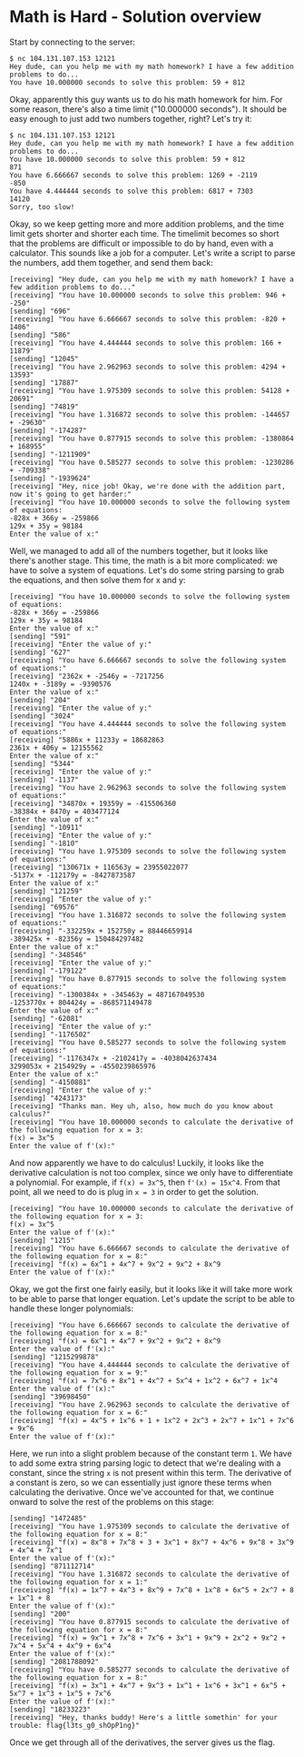 # Math is Hard - Solution overview

Start by connecting to the server:

	$ nc 104.131.107.153 12121
	Hey dude, can you help me with my math homework? I have a few addition problems to do...
	You have 10.000000 seconds to solve this problem: 59 + 812

Okay, apparently this guy wants us to do his math homework for him. For some reason, there's also a time limit ("10.000000 seconds"). It should be easy enough to just add two numbers together, right? Let's try it:

	$ nc 104.131.107.153 12121
	Hey dude, can you help me with my math homework? I have a few addition problems to do...
	You have 10.000000 seconds to solve this problem: 59 + 812
	871
	You have 6.666667 seconds to solve this problem: 1269 + -2119
	-850
	You have 4.444444 seconds to solve this problem: 6817 + 7303
	14120
	Sorry, too slow!

Okay, so we keep getting more and more addition problems, and the time limit gets shorter and shorter each time. The timelimit becomes so short that the problems are difficult or impossible to do by hand, even with a calculator. This sounds like a job for a computer. Let's write a script to parse the numbers, add them together, and send them back:

	[receiving] "Hey dude, can you help me with my math homework? I have a few addition problems to do..."
	[receiving] "You have 10.000000 seconds to solve this problem: 946 + -250"
	[sending] "696"
	[receiving] "You have 6.666667 seconds to solve this problem: -820 + 1406"
	[sending] "586"
	[receiving] "You have 4.444444 seconds to solve this problem: 166 + 11879"
	[sending] "12045"
	[receiving] "You have 2.962963 seconds to solve this problem: 4294 + 13593"
	[sending] "17887"
	[receiving] "You have 1.975309 seconds to solve this problem: 54128 + 20691"
	[sending] "74819"
	[receiving] "You have 1.316872 seconds to solve this problem: -144657 + -29630"
	[sending] "-174287"
	[receiving] "You have 0.877915 seconds to solve this problem: -1380864 + 168955"
	[sending] "-1211909"
	[receiving] "You have 0.585277 seconds to solve this problem: -1230286 + -709338"
	[sending] "-1939624"
	[receiving] "Hey, nice job! Okay, we're done with the addition part, now it's going to get harder:"
	[receiving] "You have 10.000000 seconds to solve the following system of equations:
	-828x + 366y = -259866
	129x + 35y = 98184
	Enter the value of x:"

Well, we managed to add all of the numbers together, but it looks like there's another stage. This time, the math is a bit more complicated: we have to solve a system of equations. Let's do some string parsing to grab the equations, and then solve them for x and y:

	[receiving] "You have 10.000000 seconds to solve the following system of equations:
	-828x + 366y = -259866
	129x + 35y = 98184
	Enter the value of x:"
	[sending] "591"
	[receiving] "Enter the value of y:"
	[sending] "627"
	[receiving] "You have 6.666667 seconds to solve the following system of equations:"
	[receiving] "2362x + -2546y = -7217256
	1240x + -3189y = -9390576
	Enter the value of x:"
	[sending] "204"
	[receiving] "Enter the value of y:"
	[sending] "3024"
	[receiving] "You have 4.444444 seconds to solve the following system of equations:"
	[receiving] "5886x + 11233y = 18682863
	2361x + 406y = 12155562
	Enter the value of x:"
	[sending] "5344"
	[receiving] "Enter the value of y:"
	[sending] "-1137"
	[receiving] "You have 2.962963 seconds to solve the following system of equations:"
	[receiving] "34870x + 19359y = -415506360
	-38384x + 8470y = 403477124
	Enter the value of x:"
	[sending] "-10911"
	[receiving] "Enter the value of y:"
	[sending] "-1810"
	[receiving] "You have 1.975309 seconds to solve the following system of equations:"
	[receiving] "130671x + 116563y = 23955022077
	-5137x + -112179y = -8427873587
	Enter the value of x:"
	[sending] "121259"
	[receiving] "Enter the value of y:"
	[sending] "69576"
	[receiving] "You have 1.316872 seconds to solve the following system of equations:"
	[receiving] "-332259x + 152750y = 88446659914
	-389425x + -82356y = 150484297482
	Enter the value of x:"
	[sending] "-348546"
	[receiving] "Enter the value of y:"
	[sending] "-179122"
	[receiving] "You have 0.877915 seconds to solve the following system of equations:"
	[receiving] "-1300384x + -345463y = 487167049530
	-1253770x + 804424y = -868571149478
	Enter the value of x:"
	[sending] "-62081"
	[receiving] "Enter the value of y:"
	[sending] "-1176502"
	[receiving] "You have 0.585277 seconds to solve the following system of equations:"
	[receiving] "-1176347x + -2102417y = -4038042637434
	3299053x + 2154929y = -4550239865976
	Enter the value of x:"
	[sending] "-4150881"
	[receiving] "Enter the value of y:"
	[sending] "4243173"
	[receiving] "Thanks man. Hey uh, also, how much do you know about calculus?"
	[receiving] "You have 10.000000 seconds to calculate the derivative of the following equation for x = 3:
	f(x) = 3x^5
	Enter the value of f'(x):"

And now apparently we have to do calculus! Luckily, it looks like the derivative calculation is not too complex, since we only have to differentiate a polynomial. For example, if `f(x) = 3x^5`, then `f'(x) = 15x^4`. From that point, all we need to do is plug in `x = 3` in order to get the solution.

	[receiving] "You have 10.000000 seconds to calculate the derivative of the following equation for x = 3:
	f(x) = 3x^5
	Enter the value of f'(x):"
	[sending] "1215"
	[receiving] "You have 6.666667 seconds to calculate the derivative of the following equation for x = 8:"
	[receiving] "f(x) = 6x^1 + 4x^7 + 9x^2 + 9x^2 + 8x^9
	Enter the value of f'(x):"

Okay, we got the first one fairly easily, but it looks like it will take more work to be able to parse that longer equation. Let's update the script to be able to handle these longer polynomials:

	[receiving] "You have 6.666667 seconds to calculate the derivative of the following equation for x = 8:"
	[receiving] "f(x) = 6x^1 + 4x^7 + 9x^2 + 9x^2 + 8x^9
	Enter the value of f'(x):"
	[sending] "1215299878"
	[receiving] "You have 4.444444 seconds to calculate the derivative of the following equation for x = 9:"
	[receiving] "f(x) = 7x^6 + 8x^1 + 4x^7 + 5x^4 + 1x^2 + 6x^7 + 1x^4
	Enter the value of f'(x):"
	[sending] "39698450"
	[receiving] "You have 2.962963 seconds to calculate the derivative of the following equation for x = 6:"
	[receiving] "f(x) = 4x^5 + 1x^6 + 1 + 1x^2 + 2x^3 + 2x^7 + 1x^1 + 7x^6 + 9x^6
	Enter the value of f'(x):"

Here, we run into a slight problem because of the constant term `1`. We have to add some extra string parsing logic to detect that we're dealing with a constant, since the string `x` is not present within this term. The derivative of a constant is zero, so we can essentially just ignore these terms when calculating the derivative. Once we've accounted for that, we continue onward to solve the rest of the problems on this stage:

	[sending] "1472485"
	[receiving] "You have 1.975309 seconds to calculate the derivative of the following equation for x = 8:"
	[receiving] "f(x) = 8x^8 + 7x^8 + 3 + 3x^1 + 8x^7 + 4x^6 + 9x^8 + 3x^9 + 4x^4 + 7x^1
	Enter the value of f'(x):"
	[sending] "871112714"
	[receiving] "You have 1.316872 seconds to calculate the derivative of the following equation for x = 1:"
	[receiving] "f(x) = 1x^7 + 4x^3 + 8x^9 + 7x^8 + 1x^8 + 6x^5 + 2x^7 + 8 + 1x^1 + 8
	Enter the value of f'(x):"
	[sending] "200"
	[receiving] "You have 0.877915 seconds to calculate the derivative of the following equation for x = 8:"
	[receiving] "f(x) = 9x^1 + 7x^8 + 7x^6 + 3x^1 + 9x^9 + 2x^2 + 9x^2 + 7x^4 + 5x^4 + 4x^9 + 6x^4
	Enter the value of f'(x):"
	[sending] "2081788092"
	[receiving] "You have 0.585277 seconds to calculate the derivative of the following equation for x = 8:"
	[receiving] "f(x) = 3x^1 + 4x^7 + 9x^3 + 1x^1 + 1x^6 + 3x^1 + 6x^5 + 5x^7 + 1x^3 + 1x^5 + 7x^6
	Enter the value of f'(x):"
	[sending] "18233223"
	[receiving] "Hey, thanks buddy! Here's a little somethin' for your trouble: flag{l3ts_g0_shOpP1ng}"

Once we get through all of the derivatives, the server gives us the flag.

